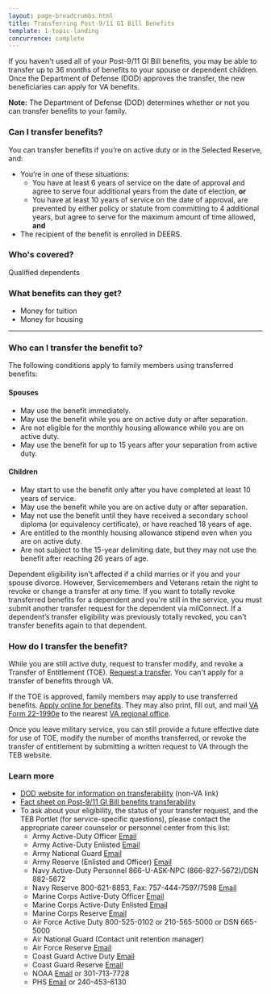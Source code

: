 ```yaml
---
layout: page-breadcrumbs.html
title: Transferring Post-9/11 GI Bill Benefits
template: 1-topic-landing
concurrence: complete
---
```


If you haven't used all of your Post-9/11 GI Bill benefits, you may be able to transfer up to 36 months of benefits to your spouse or dependent children. Once the Department of Defense (DOD) approves the transfer, the new beneficiaries can apply for VA benefits.

**Note:** The Department of Defense (DOD) determines whether or not you can transfer benefits to your family.
<div class="call-out" markdown="1">

### Can I transfer benefits?
You can transfer benefits if you’re on active duty or in the Selected Reserve, and:
  - You’re in one of these situations:
     - You have at least 6 years of service on the date of approval and agree to serve four additional years from the date of election, **or**
     - You have at least 10 years of service on the date of approval, are prevented by either policy or statute from committing to 4 additional years, but agree to serve for the maximum amount of time allowed, **and**
  - The recipient of the benefit is enrolled in DEERS.

### Who's covered?
Qualified dependents
</div>

### What benefits can they get?

- Money for tuition
- Money for housing 

------

### Who can I transfer the benefit to?

The following conditions apply to family members using transferred benefits:

#### Spouses

- May use the benefit immediately.
- May use the benefit while you are on active duty or after separation.
- Are not eligible for the monthly housing allowance while you are on active duty.
- May use the benefit for up to 15 years after your separation from active duty.

#### Children

- May start to use the benefit only after you have completed at least 10 years of service.
- May use the benefit while you are on active duty or after separation.
- May not use the benefit until they have received a secondary school diploma (or equivalency certificate), or have reached 18 years of age.
- Are entitled to the monthly housing allowance stipend even when you are on active duty.
- Are not subject to the 15-year delimiting date, but they may not use the benefit after reaching 26 years of age.

Dependent eligibility isn't affected if a child marries or if you and your spouse divorce. However, Servicemembers and Veterans retain the right to revoke or change a transfer at any time. If you want to totally revoke transferred benefits for a dependent and you're still in the service, you must submit another transfer request for the dependent via milConnect. If a dependent’s transfer eligibility was previously totally revoked, you can't transfer benefits again to that dependent.


### How do I transfer the benefit?

While you are still active duty, request to transfer modify, and revoke a Transfer of Entitlement (TOE). [Request a transfer](https://www.dmdc.osd.mil/milconnect/). You can't apply for a transfer of benefits through VA. 

If the TOE is approved, family members may apply to use transferred benefits. [Apply online for benefits](https://www.ebenefits.va.gov/ebenefits/vonapp). They may also print, fill out, and mail [VA Form 22-1990e](http://www.vba.va.gov/pubs/forms/VBA-22-1990e-ARE.pdf) to the nearest [VA regional office](/facilities/).

Once you leave military service, you can still provide a future effective date for use of TOE, modify the number of months transferred, or revoke the transfer of entitlement by submitting a written request to VA through the TEB website.


### Learn more

- [DOD website for information on transferability](http://archive.defense.gov/Home/Features/2009/0409_gibill/) (non-VA link)
- [Fact sheet on Post-9/11 GI Bill benefits transferability](http://www.benefits.va.gov/gibill/docs/factsheets/Transferability_Factsheet.pdf)
- To ask about your eligibility, the status of your transfer request, and the TEB Portlet (for service-specific questions), please contact the appropriate career counselor or personnel center from this list:
  - Army Active-Duty Officer  [Email](mailto:usarmy.knox.hrc.mbx.tagd-post-911-gi-bill@mail.mil)
  - Army Active-Duty Enlisted  [Email](mailto:usarmy.knox.hrc.mbx.tagd-post-911-gi-bill@mail.mil)
  - Army National Guard  [Email](mailto:ng.robinson.ngb-arng-pec.mbx.arng-hrm-o-gi-bill-ch33@mail.mil)
  - Army Reserve (Enlisted and Officer)  [Email](mailto:usarmy.knox.hrc.mbx.tagd-post-911-gi-bill@mail.mil)
  - Navy Active-Duty Personnel  866-U-ASK-NPC (866-827-5672)/DSN 882-5672
  - Navy Reserve  800-621-8853, Fax: 757-444-7597/7598  [Email](mailto:cnrfc_post911gibill@navy.mil)
  - Marine Corps Active-Duty Officer  [Email](mailto:Angelo.Valadez@usmc.mil)
  - Marine Corps Active-Duty Enlisted  [Email](mailto:Michael.A.Peck@usmc.mil)
  - Marine Corps Reserve  [Email](mailto:smb_manpower.cmt@usmc.mil)
  - Air Force Active Duty  800-525-0102 or 210-565-5000 or DSN 665-5000
  - Air National Guard  (Contact unit retention manager)
  - Air Force Reserve  [Email](mailto:julia.williamson@us.af.mil)
  - Coast Guard Active Duty  [Email](mailto:reidus.stokes@uscg.mil)
  - Coast Guard Reserve  [Email](mailto:reserveVAeducation@uscg.mil)
  - NOAA  [Email](mailto:Gregory.Raymond@noaa.gov) or 301-713-7728
  - PHS  [Email](mailto:OCCOHelpdesk@hhs.gov) or 240-453-6130
